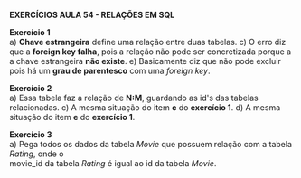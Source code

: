 **EXERCÍCIOS AULA 54 - RELAÇÕES EM SQL**

**Exercício 1**\
a) **Chave estrangeira** define uma relação entre duas tabelas.
c) O erro diz que a **foreign key falha**, pois a relação não pode ser concretizada porque a\
a chave estrangeira **não existe**.
e) Basicamente diz que não pode excluir pois há um **grau de parentesco** com uma _foreign key_.

**Exercício 2**\
a) Essa tabela faz a relação de **N:M**, guardando as id's das tabelas relacionadas.
c) A mesma situação do item **c** do **exercício 1**.
d) A mesma situação do item **e** do **exercício 1**.

**Exercício 3**\
a) Pega todos os dados da tabela _Movie_ que possuem relação com a tabela _Rating_, onde o\
movie_id da tabela _Rating_ é igual ao id da tabela _Movie_.